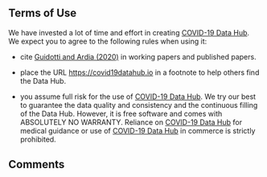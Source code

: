 ## Terms of Use

We have invested a lot of time and effort in creating [COVID-19 Data Hub](https://covid19datahub.io/). We expect you to agree to the following rules when using it:

- cite [Guidotti and Ardia (2020)](https://doi.org/10.13140/RG.2.2.11649.81763) in working papers and published papers.

- place the URL https://covid19datahub.io in a footnote to help others find the Data Hub.

- you assume full risk for the use of [COVID-19 Data Hub](https://covid19datahub.io/). We try our best to guarantee the data quality and consistency and the continuous filling of the Data Hub. However, it is free software and comes with ABSOLUTELY NO WARRANTY. Reliance on [COVID-19 Data Hub](https://covid19datahub.io/) for medical guidance or use of [COVID-19 Data Hub](https://covid19datahub.io/) in commerce is strictly prohibited.


## Comments

<div class="utterances"></div>
<script src="https://utteranc.es/client.js"
        repo="covid19datahub/COVID19"
        issue-term="pathname"
        theme="github-light"
        crossorigin="anonymous"
        async>
</script>
